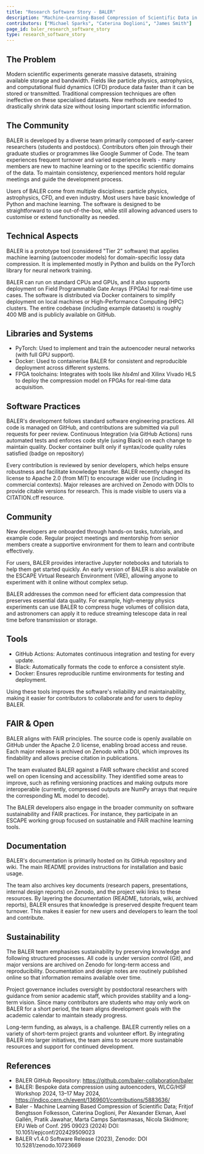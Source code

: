 ```yaml
---
title: "Research Software Story - BALER"
description: "Machine-Learning-Based Compression of Scientific Data in Real Time"
contributors: ["Michael Sparks", "Caterina Doglioni", "James Smith"]
page_id: baler_research_software_story
type: research_software_story
---
```


## The Problem

Modern scientific experiments generate massive datasets, straining available storage and bandwidth. Fields like particle physics, astrophysics, and computational fluid dynamics (CFD) produce data faster than it can be stored or transmitted. Traditional compression techniques are often ineffective on these specialised datasets. New methods are needed to drastically shrink data size without losing important scientific information.

## The Community

BALER is developed by a diverse team primarily composed of early-career researchers (students and postdocs). Contributors often join through their graduate studies or programmes like Google Summer of Code. The team experiences frequent turnover and varied experience levels - many members are new to machine learning or to the specific scientific domains of the data. To maintain consistency, experienced mentors hold regular meetings and guide the development process.

Users of BALER come from multiple disciplines: particle physics, astrophysics, CFD, and even industry. Most users have basic knowledge of Python and machine learning. The software is designed to be straightforward to use out-of-the-box, while still allowing advanced users to customise or extend functionality as needed.

## Technical Aspects

BALER is a prototype tool (considered "Tier 2" software) that applies machine learning (autoencoder models) for domain-specific lossy data compression. It is implemented mostly in Python and builds on the PyTorch library for neural network training.

BALER can run on standard CPUs and GPUs, and it also supports deployment on Field Programmable Gate Arrays (FPGAs) for real-time use cases. The software is distributed via Docker containers to simplify deployment on local machines or High-Performance Computing (HPC) clusters. The entire codebase (including example datasets) is roughly 400 MB and is publicly available on GitHub.

## Libraries and Systems

- PyTorch: Used to implement and train the autoencoder neural networks (with full GPU support).
- Docker: Used to containerise BALER for consistent and reproducible deployment across different systems.
- FPGA toolchains: Integrates with tools like *hls4ml* and Xilinx Vivado HLS to deploy the compression model on FPGAs for real-time data acquisition.

## Software Practices

BALER's development follows standard software engineering practices. All code is managed on GitHub, and contributions are submitted via pull requests for peer review. Continuous Integration (via GitHub Actions) runs automated tests and enforces code style (using Black) on each change to maintain quality. Docker container built only if syntax/code quality rules satisfied (badge on repository)

Every contribution is reviewed by senior developers, which helps ensure robustness and facilitate knowledge transfer. BALER recently changed its license to Apache 2.0 (from MIT) to encourage wider use (including in commercial contexts). Major releases are archived on Zenodo with DOIs to provide citable versions for research. This is made visible to users via a CITATION.cff resource.

## Community

New developers are onboarded through hands-on tasks, tutorials, and example code. Regular project meetings and mentorship from senior members create a supportive environment for them to learn and contribute effectively.

For users, BALER provides interactive Jupyter notebooks and tutorials to help them get started quickly. An early version of BALER is also available on the ESCAPE Virtual Research Environment (VRE), allowing anyone to experiment with it online without complex setup.

BALER addresses the common need for efficient data compression that preserves essential data quality. For example, high-energy physics experiments can use BALER to compress huge volumes of collision data, and astronomers can apply it to reduce streaming telescope data in real time before transmission or storage.

## Tools

- GitHub Actions: Automates continuous integration and testing for every update.
- Black: Automatically formats the code to enforce a consistent style.
- Docker: Ensures reproducible runtime environments for testing and deployment.

Using these tools improves the software's reliability and maintainability, making it easier for contributors to collaborate and for users to deploy BALER.

## FAIR & Open

BALER aligns with FAIR principles. The source code is openly available on GitHub under the Apache 2.0 license, enabling broad access and reuse. Each major release is archived on Zenodo with a DOI, which improves its findability and allows precise citation in publications.

The team evaluated BALER against a FAIR software checklist and scored well on open licensing and accessibility. They identified some areas to improve, such as refining versioning practices and making outputs more interoperable (currently, compressed outputs are NumPy arrays that require the corresponding ML model to decode).

The BALER developers also engage in the broader community on software sustainability and FAIR practices. For instance, they participate in an ESCAPE working group focused on sustainable and FAIR machine learning tools.

## Documentation

BALER's documentation is primarily hosted on its GitHub repository and wiki. The main README provides instructions for installation and basic usage.

The team also archives key documents (research papers, presentations, internal design reports) on Zenodo, and the project wiki links to these resources. By layering the documentation (README, tutorials, wiki, archived reports), BALER ensures that knowledge is preserved despite frequent team turnover. This makes it easier for new users and developers to learn the tool and contribute.

## Sustainability

The BALER team emphasises sustainability by preserving knowledge and following structured processes. All code is under version control (Git), and major versions are archived on Zenodo for long-term access and reproducibility. Documentation and design notes are routinely published online so that information remains available over time.

Project governance includes oversight by postdoctoral researchers with guidance from senior academic staff, which provides stability and a long-term vision. Since many contributors are students who may only work on BALER for a short period, the team aligns development goals with the academic calendar to maintain steady progress.

Long-term funding, as always, is a challenge. BALER currently relies on a variety of short-term project grants and volunteer effort. By integrating BALER into larger initiatives, the team aims to secure more sustainable resources and support for continued development.


## References

- BALER GitHub Repository: <https://github.com/baler-collaboration/baler>
- BALER: Bespoke data compression using autoencoders, WLCG/HSF Workshop 2024, 13–17 May 2024, https://indico.cern.ch/event/1369601/contributions/5883636/
- Baler - Machine Learning Based Compression of Scientific Data; Fritjof  Bengtsson Folkesson, Caterina  Doglioni, Per Alexander  Ekman, Axel  Gallén, Pratik  Jawahar, Marta  Camps Santasmasas, Nicola  Skidmore; EPJ Web of Conf. 295 09023 (2024) DOI: 10.1051/epjconf/202429509023
- BALER v1.4.0 Software Release (2023), Zenodo: DOI 10.5281/zenodo.10723669
